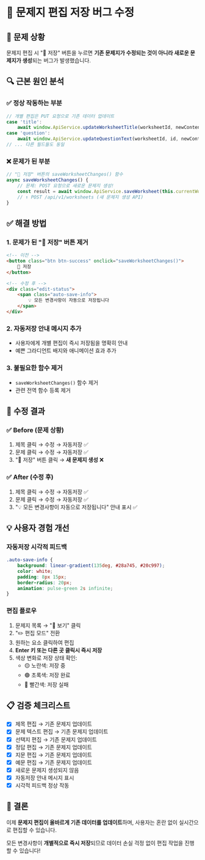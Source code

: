 # 🔧 문제지 편집 저장 버그 수정

## 🐛 **문제 상황**
문제지 편집 시 "💾 저장" 버튼을 누르면 **기존 문제지가 수정되는 것이 아니라 새로운 문제지가 생성**되는 버그가 발생했습니다.

## 🔍 **근본 원인 분석**

### ✅ **정상 작동하는 부분**
```javascript
// 개별 편집은 PUT 요청으로 기존 데이터 업데이트
case 'title':
    await window.ApiService.updateWorksheetTitle(worksheetId, newContent);  // PUT /api/v1/worksheets/{id}/title
case 'question':
    await window.ApiService.updateQuestionText(worksheetId, id, newContent); // PUT /api/v1/worksheets/{id}/questions/{qid}/text
// ... 다른 필드들도 동일
```

### ❌ **문제가 된 부분**
```javascript
// "💾 저장" 버튼의 saveWorksheetChanges() 함수
async saveWorksheetChanges() {
    // 문제: POST 요청으로 새로운 문제지 생성!
    const result = await window.ApiService.saveWorksheet(this.currentWorksheet);
    // ↑ POST /api/v1/worksheets (새 문제지 생성 API)
}
```

## ✅ **해결 방법**

### 1. **문제가 된 "💾 저장" 버튼 제거**
```html
<!-- 이전 -->
<button class="btn btn-success" onclick="saveWorksheetChanges()">
    💾 저장
</button>

<!-- 수정 후 -->
<div class="edit-status">
    <span class="auto-save-info">
        💡 모든 변경사항이 자동으로 저장됩니다
    </span>
</div>
```

### 2. **자동저장 안내 메시지 추가**
- 사용자에게 개별 편집이 즉시 저장됨을 명확히 안내
- 예쁜 그라디언트 배지와 애니메이션 효과 추가

### 3. **불필요한 함수 제거**
- `saveWorksheetChanges()` 함수 제거
- 관련 전역 함수 등록 제거

## 🎯 **수정 결과**

### ✅ **Before (문제 상황)**
1. 제목 클릭 → 수정 → 자동저장 ✅
2. 문제 클릭 → 수정 → 자동저장 ✅  
3. "💾 저장" 버튼 클릭 → **새 문제지 생성** ❌

### ✅ **After (수정 후)**
1. 제목 클릭 → 수정 → 자동저장 ✅
2. 문제 클릭 → 수정 → 자동저장 ✅
3. "💡 모든 변경사항이 자동으로 저장됩니다" 안내 표시 ✅

## 💡 **사용자 경험 개선**

### **자동저장 시각적 피드백**
```css
.auto-save-info {
    background: linear-gradient(135deg, #28a745, #20c997);
    color: white;
    padding: 8px 15px;
    border-radius: 20px;
    animation: pulse-green 2s infinite;
}
```

### **편집 플로우**
1. 문제지 목록 → "📖 보기" 클릭
2. "✏️ 편집 모드" 전환
3. 원하는 요소 클릭하여 편집
4. **Enter 키 또는 다른 곳 클릭시 즉시 저장**
5. 색상 변화로 저장 상태 확인:
   - 🟡 노란색: 저장 중
   - 🟢 초록색: 저장 완료
   - 🔴 빨간색: 저장 실패

## 📋 **검증 체크리스트**

- [x] 제목 편집 → 기존 문제지 업데이트
- [x] 문제 텍스트 편집 → 기존 문제지 업데이트  
- [x] 선택지 편집 → 기존 문제지 업데이트
- [x] 정답 편집 → 기존 문제지 업데이트
- [x] 지문 편집 → 기존 문제지 업데이트
- [x] 예문 편집 → 기존 문제지 업데이트
- [x] 새로운 문제지 생성되지 않음
- [x] 자동저장 안내 메시지 표시
- [x] 시각적 피드백 정상 작동

## 🚀 **결론**

이제 **문제지 편집이 올바르게 기존 데이터를 업데이트**하며, 사용자는 혼란 없이 실시간으로 편집할 수 있습니다. 

모든 변경사항이 **개별적으로 즉시 저장**되므로 데이터 손실 걱정 없이 편집 작업을 진행할 수 있습니다!
